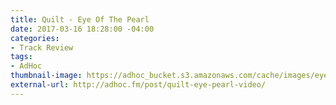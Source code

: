 ```yaml
---
title: Quilt - Eye Of The Pearl
date: 2017-03-16 18:28:00 -04:00
categories:
- Track Review
tags:
- AdHoc
thumbnail-image: https://adhoc_bucket.s3.amazonaws.com/cache/images/eye_medium_image.jpe
external-url: http://adhoc.fm/post/quilt-eye-pearl-video/
---
```


